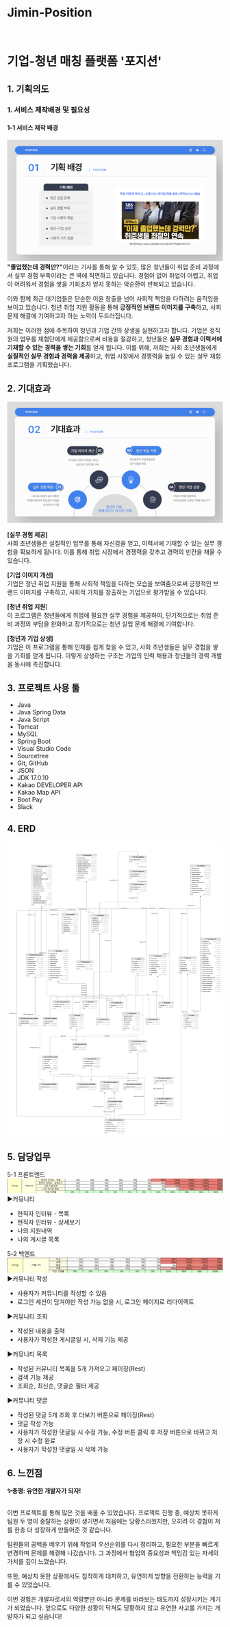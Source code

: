 <h1>Jimin-Position</h1>
<br>
<h1>기업-청년 매칭 플랫폼 '포지션'</h1>

<h2>1. 기획의도</h2>
<h3>1. 서비스 제작배경 및 필요성</h3>
<h4>1-1 서비스 제작 배경</h4>
<img src="./position/기획배경.png">
<strong>"졸업했는데 경력만?"</strong>이라는 기사를 통해 알 수 있듯, 많은 청년들이 취업 준비 과정에서 실무 경험 부족이라는 큰 벽에 직면하고 있습니다. 경험이 없어 취업이 어렵고, 취업이 어려워서 경험을 쌓을 기회조차 얻지 못하는 악순환이 반복되고 있습니다.

이와 함께 최근 대기업들은 단순한 이윤 창출을 넘어 사회적 책임을 다하려는 움직임을 보이고 있습니다. 청년 취업 지원 활동을 통해 <strong>긍정적인 브랜드 이미지를 구축</strong>하고, 사회 문제 해결에 기여하고자 하는 노력이 두드러집니다.

저희는 이러한 점에 주목하여 청년과 기업 간의 상생을 실현하고자 합니다. 기업은 정직원의 업무를 체험단에게 제공함으로써 비용을 절감하고, 청년들은 <strong>실무 경험과 이력서에 기재할 수 있는 경력을 쌓는 기회</strong>를 얻게 됩니다. 이를 위해, 저희는 사회 초년생들에게 <strong>실질적인 실무 경험과 경력을 제공</strong>하고, 취업 시장에서 경쟁력을 높일 수 있는 실무 체험 프로그램을 기획했습니다.
<h2>2. 기대효과</h2>
<img src="./position/기대효과.png">

<strong>[실무 경험 제공]</strong><br>
사회 초년생들은 실질적인 업무를 통해 자신감을 얻고, 이력서에 기재할 수 있는 실무 경험을 확보하게 됩니다. 이를 통해 취업 시장에서 경쟁력을 갖추고 경력의 빈칸을 채울 수 있습니다.

<strong>[기업 이미지 개선]</strong><br>
기업은 청년 취업 지원을 통해 사회적 책임을 다하는 모습을 보여줌으로써 긍정적인 브랜드 이미지를 구축하고, 사회적 가치를 창출하는 기업으로 평가받을 수 있습니다.

<strong>[청년 취업 지원</strong>]<br>
이 프로그램은 청년들에게 취업에 필요한 실무 경험을 제공하여, 단기적으로는 취업 준비 과정의 부담을 완화하고 장기적으로는 청년 실업 문제 해결에 기여합니다.

<strong>[청년과 기업 상생]</strong><br>
기업은 이 프로그램을 통해 인재를 쉽게 찾을 수 있고, 사회 초년생들은 실무 경험을 쌓을 기회를 얻게 됩니다. 이렇게 상생하는 구조는 기업의 인력 채용과 청년들의 경력 개발을 동시에 촉진합니다.

<h2>3. 프로젝트 사용 툴</h2>
<ul>
    <li>Java</li>
    <li>Java Spring Data</li>
    <li>Java Script</li>
    <li>Tomcat</li>
    <li>MySQL</li>
    <li>Spring Boot</li>
    <li>Visual Studio Code</li>
    <li>Sourcetree</li>
    <li>Git, GitHub</li>
    <li>JSON</li>
    <li>JDK 17.0.10</li>
    <li>Kakao DEVELOPER API</li>
    <li>Kakao Map API</li>
    <li>Boot Pay</li>
    <li>Slack</li>
</ul>
<h2>4. ERD</h2>

<img src="./position/erd.png">
<h2>5. 담당업무</h2>
5-1 프론트엔드
<img src="./position/front.png">
▶커뮤니티
<ul>
 <li>현직자 인터뷰 - 목록</li></li>
 <li>현직자 인터뷰 - 상세보기</li>
 <li>나의 지원내역</li>
 <li>나의 게시글 목록</li>
</ul>

5-2 백엔드
<img src="./position/back.png">
▶커뮤니티 작성
<ul>
 <li>사용자가 커뮤니티를 작성할 수 있음</li>
 <li>로그인 세션이 담겨야만 작성 가능 없을 시, 로그인 페이지로 리다이렉트</li>
</ul>
▶커뮤니티 조회
<ul>
 <li>작성된 내용을 출력</li>
 <li>사용자가 작성한 게시글일 시, 삭제 기능 제공</li>
</ul>
▶커뮤니티 목록
<ul>
 <li>작성된 커뮤니티 목록을 5개 가져오고 페이징(Rest)</li>
 <li>검색 기능 제공</li>
 <li>조회순, 최신순, 댓글순 필터 제공</li>
</ul>
▶커뮤니티 댓글
<ul>
 <li>작성된 댓글 5개 조회 후 더보기 버튼으로 페이징(Rest)</li>
 <li>댓글 작성 가능</li>
 <li>사용자가 작성한 댓글일 시 수정 가능, 수정 버튼 클릭 후 저장 버튼으로 바뀌고 저장 시 수정 완료</li>
 <li>사용자가 작성한 댓글일 시 삭제 가능</li>
</ul>

<h2>6. 느낀점</h2>
<strong>✨총평: 유연한 개발자가 되자!</strong><br><br>

이번 프로젝트를 통해 많은 것을 배울 수 있었습니다. 
프로젝트 진행 중, 예상치 못하게 팀원 두 명이 중탈하는 상황이 생기면서 처음에는 당황스러웠지만, 오히려 이 경험이 저를 한층 더 성장하게 만들어준 것 같습니다.

팀원들의 공백을 메우기 위해 작업의 우선순위를 다시 정리하고, 필요한 부분을 빠르게 변경하며 문제를 해결해 나갔습니다.
그 과정에서 협업의 중요성과 책임감 있는 자세의 가치를 깊이 느꼈습니다. 

또한, 예상치 못한 상황에서도 침착하게 대처하고, 유연하게 방향을 전환하는 능력을 기를 수 있었습니다.

이번 경험은 개발자로서의 역량뿐만 아니라 문제를 바라보는 태도까지 성장시키는 계기가 되었습니다. 
앞으로도 다양한 상황이 닥쳐도 당황하지 않고 유연한 사고를 가지는 개발자가 되고 싶습니다!


